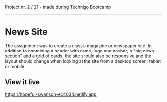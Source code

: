 Project nr. 2 / 21 - made during Technigo Bootcamp
______

# News Site
The assignment was to create a classic magazine or newspaper site. In addition to containing a header with name, logo and navbar; a "big news section" and a grid of cards, the site should also be responsive and the layout should change when looking at the site from a desktop screen, tablet or mobile.    

## View it live
https://hopeful-swanson-ec4034.netlify.app
